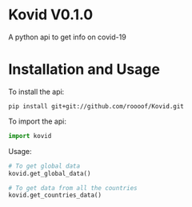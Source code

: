 # Kovid V0.1.0
A python api to get info on covid-19

# Installation and Usage
To install the api:

```
pip install git+git://github.com/roooof/Kovid.git
```

To import the api:

```python
import kovid
```
Usage:

```python
# To get global data
kovid.get_global_data()

# To get data from all the countries
kovid.get_countries_data()
```
